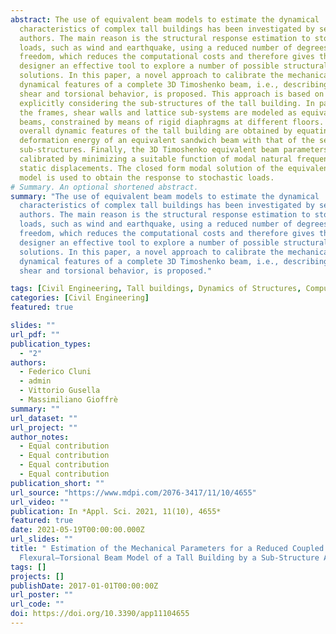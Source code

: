 ```yaml
---
abstract: The use of equivalent beam models to estimate the dynamical
  characteristics of complex tall buildings has been investigated by several
  authors. The main reason is the structural response estimation to stochastic
  loads, such as wind and earthquake, using a reduced number of degrees of
  freedom, which reduces the computational costs and therefore gives the
  designer an effective tool to explore a number of possible structural
  solutions. In this paper, a novel approach to calibrate the mechanical and
  dynamical features of a complete 3D Timoshenko beam, i.e., describing bending,
  shear and torsional behavior, is proposed. This approach is based on
  explicitly considering the sub-structures of the tall building. In particular,
  the frames, shear walls and lattice sub-systems are modeled as equivalent
  beams, constrained by means of rigid diaphragms at different floors. The
  overall dynamic features of the tall building are obtained by equating the
  deformation energy of an equivalent sandwich beam with that of the selected
  sub-structures. Finally, the 3D Timoshenko equivalent beam parameters are
  calibrated by minimizing a suitable function of modal natural frequencies and
  static displacements. The closed form modal solution of the equivalent beam
  model is used to obtain the response to stochastic loads.
# Summary. An optional shortened abstract.
summary: "The use of equivalent beam models to estimate the dynamical
  characteristics of complex tall buildings has been investigated by several
  authors. The main reason is the structural response estimation to stochastic
  loads, such as wind and earthquake, using a reduced number of degrees of
  freedom, which reduces the computational costs and therefore gives the
  designer an effective tool to explore a number of possible structural
  solutions. In this paper, a novel approach to calibrate the mechanical and
  dynamical features of a complete 3D Timoshenko beam, i.e., describing bending,
  shear and torsional behavior, is proposed."

tags: [Civil Engineering, Tall buildings, Dynamics of Structures, Computational Mechanics]
categories: [Civil Engineering]
featured: true

slides: ""
url_pdf: ""
publication_types:
  - "2"
authors:
  - Federico Cluni
  - admin
  - Vittorio Gusella
  - Massimiliano Gioffrè
summary: ""
url_dataset: ""
url_project: ""
author_notes:
  - Equal contribution
  - Equal contribution
  - Equal contribution
  - Equal contribution
publication_short: ""
url_source: "https://www.mdpi.com/2076-3417/11/10/4655"
url_video: ""
publication: In *Appl. Sci. 2021, 11(10), 4655*
featured: true
date: 2021-05-19T00:00:00.000Z
url_slides: ""
title: " Estimation of the Mechanical Parameters for a Reduced Coupled
  Flexural–Torsional Beam Model of a Tall Building by a Sub-Structure Approach"
tags: []
projects: []
publishDate: 2017-01-01T00:00:00Z
url_poster: ""
url_code: ""
doi: https://doi.org/10.3390/app11104655
---
```

